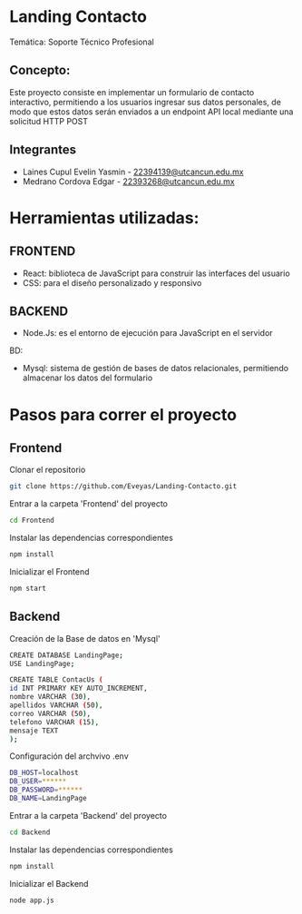 # Landing Contacto
Temática: Soporte Técnico Profesional

## Concepto:
Este proyecto consiste en implementar un formulario de contacto interactivo, permitiendo a los usuarios ingresar sus datos personales, de modo que estos datos serán enviados a un endpoint API local mediante una solicitud HTTP POST

## Integrantes
- Laines Cupul Evelin Yasmin - 22394139@utcancun.edu.mx
- Medrano Cordova Edgar - 22393268@utcancun.edu.mx

# Herramientas utilizadas: 
## FRONTEND
- React: biblioteca de JavaScript para construir las interfaces del usuario
- CSS: para el diseño personalizado y responsivo

## BACKEND
- Node.Js: es el entorno de ejecución para JavaScript en el servidor

BD:
- Mysql: sistema de gestión de bases de datos relacionales, permitiendo almacenar los datos del formulario

# Pasos para correr el proyecto 

## Frontend
Clonar el repositorio
```sh
git clone https://github.com/Eveyas/Landing-Contacto.git
```
Entrar a la carpeta 'Frontend' del proyecto
```sh
cd Frontend
```
Instalar las dependencias correspondientes
```sh
npm install
```
Inicializar el Frontend
```sh
npm start
```


## Backend
Creación de la Base de datos en 'Mysql'
```sh
CREATE DATABASE LandingPage;
USE LandingPage;

CREATE TABLE ContacUs (
id INT PRIMARY KEY AUTO_INCREMENT,
nombre VARCHAR (30),
apellidos VARCHAR (50),
correo VARCHAR (50),
telefono VARCHAR (15),
mensaje TEXT
);
```
Configuración del archvivo .env
```sh
DB_HOST=localhost
DB_USER=******
DB_PASSWORD=******
DB_NAME=LandingPage
```
Entrar a la carpeta 'Backend' del proyecto
```sh
cd Backend
```
Instalar las dependencias correspondientes
```sh
npm install
```
Inicializar el Backend
```sh
node app.js
```
